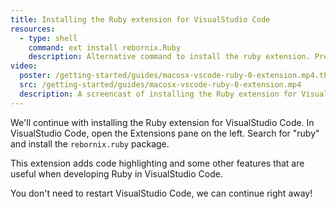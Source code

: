 ```yaml
---
title: Installing the Ruby extension for VisualStudio Code
resources:
  - type: shell
    command: ext install rebornix.Ruby
    description: Alternative command to install the ruby extension. Press Cmd+P in VisualStudio Code, paste this command and press Enter.
video:
  poster: /getting-started/guides/macosx-vscode-ruby-0-extension.mp4.thumb.jpg
  src: /getting-started/guides/macosx-vscode-ruby-0-extension.mp4
  description: A screencast of installing the Ruby extension for VisualStudio Code (0.3MB)
---
```


We'll continue with installing the Ruby extension for VisualStudio Code. In VisualStudio Code, open the Extensions pane on the left. Search for "ruby" and install the `rebornix.ruby` package.

This extension adds code highlighting and some other features that are useful when developing Ruby in VisualStudio Code.

You don't need to restart VisualStudio Code, we can continue right away!